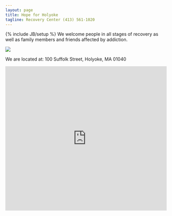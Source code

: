 ```yaml
---
layout: page
title: Hope for Holyoke
tagline: Recovery Center (413) 561-1020 
---
```

{% include JB/setup %}
We welcome people in all stages of recovery as well as family members and friends affected by addiction. 

<img class="largewidth" src="{{ site.url }}/assets/images/h4h_building_front.jpg" /> 

We are located at: 100 Suffolk Street, Holyoke, MA 01040

<iframe  src="https://www.google.com/maps/embed?pb=!1m18!1m12!1m3!1d2955.354372224753!2d-72.61247094881442!3d42.20687017909527!2m3!1f0!2f0!3f0!3m2!1i1024!2i768!4f13.1!3m3!1m2!1s0x89e6dc1f24cb9a4f%3A0xd93423361b05edc1!2s100+Suffolk+St%2C+Holyoke%2C+MA+01040!5e0!3m2!1sen!2sus!4v1504894634781" width="100%" height="450" frameborder="0" style="border:0" allowfullscreen></iframe>

<!--
<ul>
  {% for post in site.posts %}
    <li>
      <a href="{{ post.url }}">{{ post.title }}</a>
    </li>
  {% endfor %}
</ul>
-->
